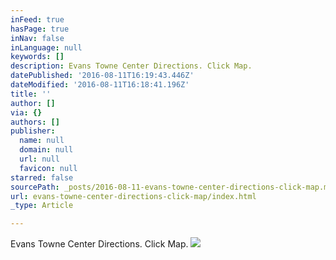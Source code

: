 ```yaml
---
inFeed: true
hasPage: true
inNav: false
inLanguage: null
keywords: []
description: Evans Towne Center Directions. Click Map.
datePublished: '2016-08-11T16:19:43.446Z'
dateModified: '2016-08-11T16:18:41.196Z'
title: ''
author: []
via: {}
authors: []
publisher:
  name: null
  domain: null
  url: null
  favicon: null
starred: false
sourcePath: _posts/2016-08-11-evans-towne-center-directions-click-map.md
url: evans-towne-center-directions-click-map/index.html
_type: Article

---
```

Evans Towne Center Directions. Click Map.
![](https://the-grid-user-content.s3-us-west-2.amazonaws.com/3cce81e9-0541-4567-9680-94052751e8d0.png)